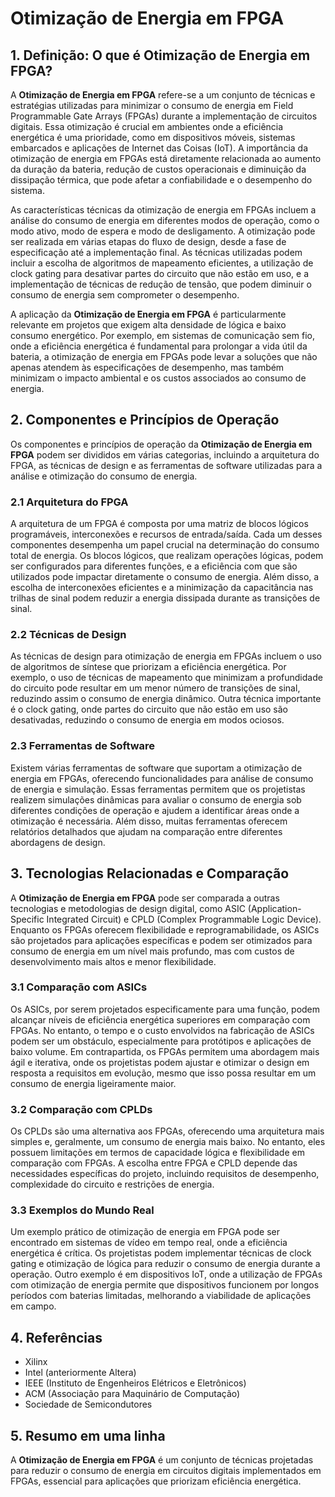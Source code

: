 # Otimização de Energia em FPGA

## 1. Definição: O que é **Otimização de Energia em FPGA**?
A **Otimização de Energia em FPGA** refere-se a um conjunto de técnicas e estratégias utilizadas para minimizar o consumo de energia em Field Programmable Gate Arrays (FPGAs) durante a implementação de circuitos digitais. Essa otimização é crucial em ambientes onde a eficiência energética é uma prioridade, como em dispositivos móveis, sistemas embarcados e aplicações de Internet das Coisas (IoT). A importância da otimização de energia em FPGAs está diretamente relacionada ao aumento da duração da bateria, redução de custos operacionais e diminuição da dissipação térmica, que pode afetar a confiabilidade e o desempenho do sistema.

As características técnicas da otimização de energia em FPGAs incluem a análise do consumo de energia em diferentes modos de operação, como o modo ativo, modo de espera e modo de desligamento. A otimização pode ser realizada em várias etapas do fluxo de design, desde a fase de especificação até a implementação final. As técnicas utilizadas podem incluir a escolha de algoritmos de mapeamento eficientes, a utilização de clock gating para desativar partes do circuito que não estão em uso, e a implementação de técnicas de redução de tensão, que podem diminuir o consumo de energia sem comprometer o desempenho.

A aplicação da **Otimização de Energia em FPGA** é particularmente relevante em projetos que exigem alta densidade de lógica e baixo consumo energético. Por exemplo, em sistemas de comunicação sem fio, onde a eficiência energética é fundamental para prolongar a vida útil da bateria, a otimização de energia em FPGAs pode levar a soluções que não apenas atendem às especificações de desempenho, mas também minimizam o impacto ambiental e os custos associados ao consumo de energia.

## 2. Componentes e Princípios de Operação
Os componentes e princípios de operação da **Otimização de Energia em FPGA** podem ser divididos em várias categorias, incluindo a arquitetura do FPGA, as técnicas de design e as ferramentas de software utilizadas para a análise e otimização do consumo de energia.

### 2.1 Arquitetura do FPGA
A arquitetura de um FPGA é composta por uma matriz de blocos lógicos programáveis, interconexões e recursos de entrada/saída. Cada um desses componentes desempenha um papel crucial na determinação do consumo total de energia. Os blocos lógicos, que realizam operações lógicas, podem ser configurados para diferentes funções, e a eficiência com que são utilizados pode impactar diretamente o consumo de energia. Além disso, a escolha de interconexões eficientes e a minimização da capacitância nas trilhas de sinal podem reduzir a energia dissipada durante as transições de sinal.

### 2.2 Técnicas de Design
As técnicas de design para otimização de energia em FPGAs incluem o uso de algoritmos de síntese que priorizam a eficiência energética. Por exemplo, o uso de técnicas de mapeamento que minimizam a profundidade do circuito pode resultar em um menor número de transições de sinal, reduzindo assim o consumo de energia dinâmico. Outra técnica importante é o clock gating, onde partes do circuito que não estão em uso são desativadas, reduzindo o consumo de energia em modos ociosos.

### 2.3 Ferramentas de Software
Existem várias ferramentas de software que suportam a otimização de energia em FPGAs, oferecendo funcionalidades para análise de consumo de energia e simulação. Essas ferramentas permitem que os projetistas realizem simulações dinâmicas para avaliar o consumo de energia sob diferentes condições de operação e ajudem a identificar áreas onde a otimização é necessária. Além disso, muitas ferramentas oferecem relatórios detalhados que ajudam na comparação entre diferentes abordagens de design.

## 3. Tecnologias Relacionadas e Comparação
A **Otimização de Energia em FPGA** pode ser comparada a outras tecnologias e metodologias de design digital, como ASIC (Application-Specific Integrated Circuit) e CPLD (Complex Programmable Logic Device). Enquanto os FPGAs oferecem flexibilidade e reprogramabilidade, os ASICs são projetados para aplicações específicas e podem ser otimizados para consumo de energia em um nível mais profundo, mas com custos de desenvolvimento mais altos e menor flexibilidade.

### 3.1 Comparação com ASICs
Os ASICs, por serem projetados especificamente para uma função, podem alcançar níveis de eficiência energética superiores em comparação com FPGAs. No entanto, o tempo e o custo envolvidos na fabricação de ASICs podem ser um obstáculo, especialmente para protótipos e aplicações de baixo volume. Em contrapartida, os FPGAs permitem uma abordagem mais ágil e iterativa, onde os projetistas podem ajustar e otimizar o design em resposta a requisitos em evolução, mesmo que isso possa resultar em um consumo de energia ligeiramente maior.

### 3.2 Comparação com CPLDs
Os CPLDs são uma alternativa aos FPGAs, oferecendo uma arquitetura mais simples e, geralmente, um consumo de energia mais baixo. No entanto, eles possuem limitações em termos de capacidade lógica e flexibilidade em comparação com FPGAs. A escolha entre FPGA e CPLD depende das necessidades específicas do projeto, incluindo requisitos de desempenho, complexidade do circuito e restrições de energia.

### 3.3 Exemplos do Mundo Real
Um exemplo prático de otimização de energia em FPGA pode ser encontrado em sistemas de vídeo em tempo real, onde a eficiência energética é crítica. Os projetistas podem implementar técnicas de clock gating e otimização de lógica para reduzir o consumo de energia durante a operação. Outro exemplo é em dispositivos IoT, onde a utilização de FPGAs com otimização de energia permite que dispositivos funcionem por longos períodos com baterias limitadas, melhorando a viabilidade de aplicações em campo.

## 4. Referências
- Xilinx
- Intel (anteriormente Altera)
- IEEE (Instituto de Engenheiros Elétricos e Eletrônicos)
- ACM (Associação para Maquinário de Computação)
- Sociedade de Semicondutores

## 5. Resumo em uma linha
A **Otimização de Energia em FPGA** é um conjunto de técnicas projetadas para reduzir o consumo de energia em circuitos digitais implementados em FPGAs, essencial para aplicações que priorizam eficiência energética.